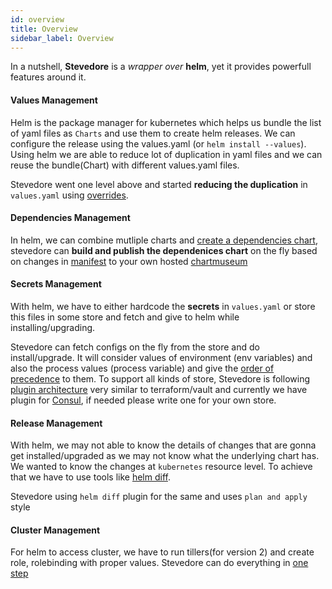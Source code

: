 ```yaml
---
id: overview
title: Overview
sidebar_label: Overview
---
```


In a nutshell, **Stevedore** is a *wrapper over* **helm**, yet it provides powerfull features around it.

#### Values Management
Helm is the package manager for kubernetes which helps us bundle the list of yaml files as `Charts` and use them to create helm releases. We can configure the release using the values.yaml (or `helm install --values`). Using helm we are able to reduce lot of duplication in yaml files and we can reuse the bundle(Chart) with different values.yaml files.

Stevedore went one level above and started **reducing the duplication** in `values.yaml` using [overrides](overrides.md).

#### Dependencies Management
In helm, we can combine mutliple charts and [create a dependencies chart](https://helm.sh/docs/developing_charts/#managing-dependencies-with-requirements-yaml), stevedore can **build and publish the dependenices chart** on the fly based on changes in [manifest](chartspec.md) to your own hosted [chartmuseum](https://chartmuseum.com/)

#### Secrets Management
With helm, we have to either hardcode the **secrets** in `values.yaml` or store this files in some store and fetch and give to helm while installing/upgrading.

Stevedore can fetch configs on the fly from the store and do install/upgrade. It will consider values of environment (env variables) and also the process values (process variable) and give the [order of precedence](envs.md) to them. To support all kinds of store, Stevedore is following [plugin architecture](https://github.com/hashicorp/go-plugin) very similar to terraform/vault and currently we have plugin for [Consul](https://www.consul.io/), if needed please write one for your own store.

#### Release Management
With helm, we may not able to know the details of changes that are gonna get installed/upgraded as we may not know what the underlying chart has. We wanted to know the changes at `kubernetes` resource level. To achieve that we have to use tools like [helm diff](https://github.com/databus23/helm-diff#helm-diff-plugin).

Stevedore using `helm diff` plugin for the same and uses `plan and apply` style

#### Cluster Management
For helm to access cluster, we have to run tillers(for version 2) and create role, rolebinding with proper values. Stevedore can do everything in [one step](init.md)

<!--TODO
1. chartspec link is broken
2. order of precedence section
3. Can we have credits page for helm diff, hashicorp plugin
4. gif for plan and apply and attach the link here
5. init.md is broken
-->